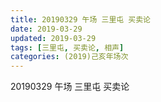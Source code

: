 ```yaml
---
title: 20190329 午场 三里屯 买卖论
date: 2019-03-29
updated: 2019-03-29
tags: [三里屯, 买卖论, 相声]
categories: (2019)己亥年场次
---
```

20190329 午场 三里屯 买卖论
